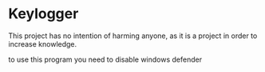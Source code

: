 # Keylogger

This project has no intention of harming anyone, as it is a project in order to increase knowledge.

to use this program you need to disable windows defender
